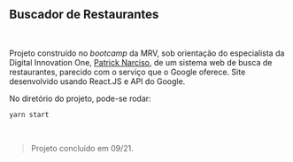 ## Buscador de Restaurantes  

&nbsp;  

Projeto construído no *bootcamp* da MRV, sob orientação do especialista da Digital Innovation One, [Patrick Narciso](https://www.linkedin.com/in/patricknarciso/), de um sistema web de busca de restaurantes, parecido com o serviço que o Google oferece. Site desenvolvido usando React.JS e API do Google.

No diretório do projeto, pode-se rodar:

```yarn start```

&nbsp;  



> Projeto concluído em 09/21.



